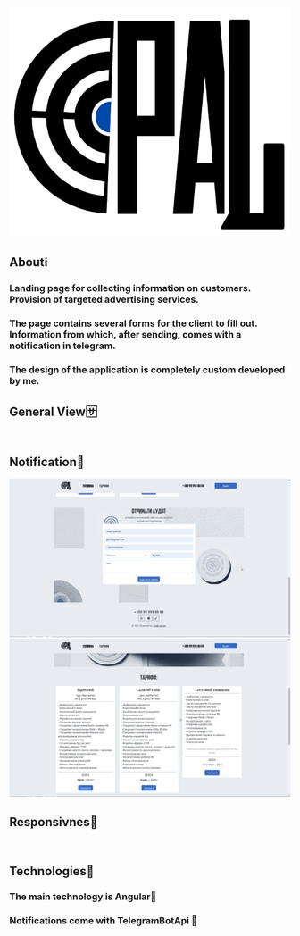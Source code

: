 <img src="https://github.com/ChaklunIvan/OpalTarget/blob/main/ui/src/assets/logo/logo.png?raw=true" alt="">

<h2>Aboutℹ</h2>
<h3>Landing page for collecting information on customers. Provision of targeted advertising services.</h3>
<h3>
The page contains several forms for the client to fill out. Information from which, after sending, comes with a notification in telegram.</h3>
<h3>The design of the application is completely custom developed by me.
</h3>
<h2>General View🈂</h2>
<img src="https://github.com/ChaklunIvan/OpalTarget/blob/main/ui/src/assets/gifs/main-func.gif?raw=true" alt="">
<h2>Notification💬</h2>
<img src="https://github.com/ChaklunIvan/OpalTarget/blob/main/ui/src/assets/gifs/audit-notify.gif?raw=true" alt="">
<img src="https://github.com/ChaklunIvan/OpalTarget/blob/main/ui/src/assets/gifs/favour-form.gif?raw=true" alt="">
<h2>Responsivnes📲</h2>
<img src="https://github.com/ChaklunIvan/OpalTarget/blob/main/ui/src/assets/gifs/responsive.gif?raw=true" alt="">
<h2>Technologies🔌</h2>
<h3>The main technology is Angular🚩</h3>
<h3>Notifications come with TelegramBotApi 🤖</h3>
